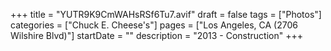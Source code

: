 +++
title = "YUTR9K9CmWAHsRSf6Tu7.avif"
draft = false
tags = ["Photos"]
categories = ["Chuck E. Cheese's"]
pages = ["Los Angeles, CA (2706 Wilshire Blvd)"]
startDate = ""
description = "2013 - Construction"
+++
